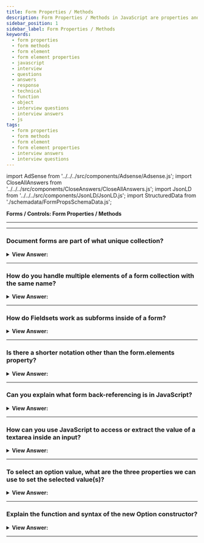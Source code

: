 ```yaml
---
title: Form Properties / Methods
description: Form Properties / Methods in JavaScript are properties and methods that are associated with a form element. - JavaScript Interview Questions & Answers
sidebar_position: 1
sidebar_label: Form Properties / Methods
keywords:
  - form properties
  - form methods
  - form element
  - form element properties
  - javascript
  - interview
  - questions
  - answers
  - response
  - technical
  - function
  - object
  - interview questions
  - interview answers
  - js
tags:
  - form properties
  - form methods
  - form element
  - form element properties
  - interview answers
  - interview questions
---
```


import AdSense from '../../../src/components/Adsense/Adsense.js';
import CloseAllAnswers from '../../../src/components/CloseAnswers/CloseAllAnswers.js';
import JsonLD from '../../../src/components/JsonLD/JsonLD.js';
import StructuredData from './schemadata/FormPropsSchemaData.js';

<JsonLD data={StructuredData} />

<head>
  <title>Form Properties / Methods | HelloJavaScript.info</title>
</head>

**Forms / Controls: Form Properties / Methods**

---

<AdSense />

---

<CloseAllAnswers />

### Document forms are part of what unique collection?

<details>
  <summary><strong>View Answer:</strong></summary>
  <div>
  <div><strong>Interview Response:</strong> Document forms are part of the document.forms special collection. That's a "named collection": it's both named and ordered. To access the form, we may utilize both the name or index number from the document.
    </div><br />
  <div><strong className="codeExample">Code Example:</strong><br /><br />

  <div></div>

```js
document.forms.my; // the form with name="my"
document.forms[0]; // the first form in the document
```

<p>Any element in the named collection "form.elements" are available when we have a form.</p>
  <div><strong className="codeExample">Code Example:</strong><br /><br />

  <div></div>

```html
<form name="my">
  <input name="one" value="1" />
  <input name="two" value="2" />
</form>

<script>
  // get the form
  let form = document.forms.my; // <form name="my"> element

  // get the element
  let elem = form.elements.one; // <input name="one"> element

  console.log(elem.value); // 1
</script>
```

  </div>

  </div>
  </div>
</details>

---

### How do you handle multiple elements of a form collection with the same name?

<details>
  <summary><strong>View Answer:</strong></summary>
  <div>
  <div><strong>Interview Response:</strong> There might be several components with the same name, which is common when using radio buttons and checkboxes. The form.elements[name] is a collection in such a scenario, and these navigation features are independent of tag structure. Form.elements contain all control elements, no matter how deep they are in the form.
    </div><br />
  <div><strong className="codeExample">Code Example:</strong><br /><br />

  <div></div>

```html
<form>
  <input type="radio" name="age" value="10" />
  <input type="radio" name="age" value="20" />
</form>

<script>
  let form = document.forms[0];

  let ageElems = form.elements.age;

  console.log(ageElems[0]); // [object HTMLInputElement]
</script>
```

  </div>
  </div>
</details>

---

### How do Fieldsets work as subforms inside of a form?

<details>
  <summary><strong>View Answer:</strong></summary>
  <div>
  <div><strong>Interview Response:</strong> A form may have one or many &#8249;fieldset&#8250; elements inside it. They also have elements property that lists form controls inside them. The HTML &#8249;fieldset&#8250; element gets used to group several controls as well as labels (&#8250;label&#8250;) within a web form. We can access the Fieldset properties via the form.elements property.
    </div><br />
  <div><strong className="codeExample">Code Example:</strong><br /><br />

  <div></div>

```html
<body>
  <form id="form">
    <fieldset name="userFields">
      <legend>info</legend>
      <input name="login" type="text" />
    </fieldset>
  </form>

  <script>
    console.log(form.elements.login); // <input name="login">

    let fieldset = form.elements.userFields;
    console.log(fieldset); // HTMLFieldSetElement

    // we can access the input by name both from the form and from the fieldset
    console.log(fieldset.elements.login == form.elements.login); // true
  </script>
</body>
```

  </div>
  </div>
</details>

---

### Is there a shorter notation other than the form.elements property?

<details>
  <summary><strong>View Answer:</strong></summary>
  <div>
  <div><strong>Interview Response:</strong> Yes, there is a shorter notation: we can access the element as form[index/name]. In other words, instead of form.elements.login, we can write form.login. That also works, but there is a minor issue: if we access an element and then change its name, it is still available under the old name (as well as under the new one). However, because we seldom modify the names of form components, this is typically not an issue.
    </div><br />
  <div><strong className="codeExample">Code Example:</strong><br /><br />

  <div></div>

```html
<form id="form">
  <input name="login" />
</form>

<script>
  console.log(form.elements.login == form.login); // true, the same <input>

  form.login.name = 'username'; // change the name of the input

  // form.elements updated the name:
  console.log(form.elements.login); // undefined
  console.log(form.elements.username); // input

  // form allows both names: the new one and the old one
  console.log(form.username == form.login); // true
</script>
```

  </div>
  </div>
</details>

---

### Can you explain what form back-referencing is in JavaScript?

<details>
  <summary><strong>View Answer:</strong></summary>
  <div>
  <div><strong>Interview Response:</strong> The form is available as element.form for any element. So, the form references every element, and all elements reference the form.
    </div><br />
  <div><strong className="codeExample">Code Example:</strong><br /><br />

  <div></div>

```html
<form id="form">
  <input type="text" name="login" />
</form>

<script>
  // form -> element
  let login = form.login;

  // element -> form
  console.log(login.form); // HTMLFormElement
</script>
```

  </div>
  </div>
</details>

---

### How can you use JavaScript to access or extract the value of a textarea inside an input?

<details>
  <summary><strong>View Answer:</strong></summary>
  <div>
  <div><strong>Interview Response:</strong> You can access the value of a textarea using textarea.value. The specification does not recommend we utilize innerHTML to obtain the value since it only saves the HTML initially on the page, not the current value.
    </div>
  </div>
</details>

---

### To select an option value, what are the three properties we can use to set the selected value(s)?

<details>
  <summary><strong>View Answer:</strong></summary>
  <div>
  <div><strong>Interview Response:</strong> A &#8249;select&#8250; element has 3 important properties including the select option, value, and selectedIndex properties. The select.options is a collection &#8249;option&#8250; sub-elements. The select.value property is the value of the current selected &#8249;option&#8250;. The select.selectedIndex is the number currently selected &#8249;option&#8250;. They provide three different ways of setting a value for a &#8249;select&#8250;. Find the corresponding &#8249;option&#8250; element (e.g. among select.options) and set its option.selected to true. If we know a new value: set, select.value to the new value. If we know the new option number: set select.selectedIndex to that number.
    </div><br />
  <div><strong className="codeExample">Code Example:</strong><br /><br />

  <div></div>

```html
<select id="select">
  <option value="apple">Apple</option>
  <option value="pear">Pear</option>
  <option value="banana">Banana</option>
</select>

<script>
  // all three lines do the same thing
  select.options[2].selected = true;
  select.selectedIndex = 2;
  select.value = 'banana';
  // please note: options start from zero, so index 2 means the 3rd option.
</script>
```

  </div>
  </div>
</details>

---

### Explain the function and syntax of the new Option constructor?

<details>
  <summary><strong>View Answer:</strong></summary>
  <div>
  <div><strong>Interview Response:</strong> A little-known feature of JavaScript allows you to build option elements with minimum effort. The Option() constructor is responsible for this functionality. The syntax is straightforward:<br/><br/>
  <ul>
  <li>Get a reference to a form element</li>
  <li>Invoke the constructor and connect the resulting object to the form element.</li>
  <li>Pass in the following parameters during instantiation: Step 1: the text displayed on the page [string], Step 2: the value of the control [string], Step 3: if it is the default option [true/false] and whether it is chosen [true/false].</li>
  </ul>  
    </div><br />
  <div><strong>Technical Response:</strong> Using the little-known JavaScript Option () constructor, you may avoid the cumbersome syntax of constructing DOM components. The Option() constructor is used to generate a new HTMLOptionElement. Text is a DOMString representing the element's content, i.e. the displayed text. If we do not supply the text, the value "" (empty string) gets used as the default. The optional value argument is a DOMString representing the HTMLOptionElement's value, i.e. the value attribute of the comparable &#8249;option&#8250;. When we submit the form to the host server, the value of the text gets used as the value. For example, the value of the accompanying &#8249;select&#8250; element if this does not get provided. The defaultSelected argument is a Boolean that sets the chosen attribute value, i.e., this &#8249;option&#8250; results in the default value selected in the &#8249;select&#8250; element when the page initially loads. If this is not specified, the value false is assumed to be the default. We should note that a true value does not force the option to be selected if it is not already selected. The optional selected is a Boolean that determines whether or not the option gets picked; the default is false (not selected). Even if the defaultSelected argument is true, the option does not get selected if it is missing. You may use the Option constructor to generate new selection choices on the fly.
    </div><br />
    <strong>Syntax: </strong> let newOption = new Option(text, value, defaultSelected, selected);<br /><br />
  <div><strong className="codeExample">Code Example 1:</strong><br /><br />

```html
<form>
  <select name="week">
    <option>Monday</option>
    <option>Tuesday</option>
    <option>Wednesday</option>
  </select>
</form>

<script>
  var w = document.forms[0].week;
  w.length = 0;
  var d = [
    { text: 'Thurs', val: 'thurs' },
    { text: 'Friday', val: 'fri' },
    { text: 'Saturday', val: 'sat' },
    { text: 'Sunday', val: 'sun' },
  ];

  for (var i = 0; i <= d.length - 1; i++) {
    w[i] = new Option(d[i].text, d[i].val, false, false);
  }
</script>
```

  <strong className="codeExample">Code Example 2:</strong><br /><br />

  <div></div>

```html
<div id="container">
  <form>
    <label for="name">Framework:</label>
    <input
      type="text"
      id="name"
      placeholder="Enter a framework"
      autocomplete="off"
    />

    <button id="btnAdd">Add</button>

    <label for="list">Framework List:</label>
    <select id="list" name="list" multiple></select>
    <button id="btnRemove">Remove Selected Framework</button>
  </form>
</div>

<script>
  const btnAdd = document.querySelector('#btnAdd');
  const btnRemove = document.querySelector('#btnRemove');
  const sb = document.querySelector('#list');
  const name = document.querySelector('#name');

  btnAdd.onclick = (e) => {
    e.preventDefault();

    // validate the option
    if (name.value == '') {
      console.log('Please enter the name.');
      return;
    }
    // create a new option
    const option = new Option(name.value, name.value); // <--
    // add it to the list
    sb.add(option, undefined);

    // reset the value of the input
    name.value = '';
    name.focus();
  };

  // remove selected option
  btnRemove.onclick = (e) => {
    e.preventDefault();

    // save the selected option
    let selected = [];

    for (let i = 0; i < sb.options.length; i++) {
      selected[i] = sb.options[i].selected;
    }

    // remove all selected option
    let index = sb.options.length;
    while (index--) {
      if (selected[index]) {
        sb.remove(index);
      }
    }
  };
</script>
```

  </div>
  </div>
</details>

---
